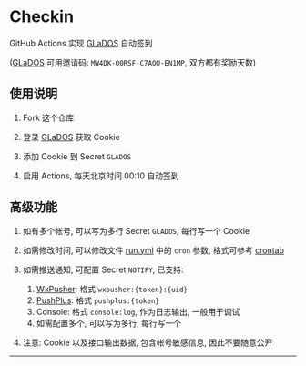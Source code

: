 # Checkin

GitHub Actions 实现 [GLaDOS][glados] 自动签到

([GLaDOS][glados] 可用邀请码: `MW4DK-O0RSF-C7AOU-EN1MP`, 双方都有奖励天数)

## 使用说明

1. Fork 这个仓库

1. 登录 [GLaDOS][glados] 获取 Cookie

1. 添加 Cookie 到 Secret `GLADOS`

1. 启用 Actions, 每天北京时间 00:10 自动签到

## 高级功能

1. 如有多个帐号, 可以写为多行 Secret `GLADOS`, 每行写一个 Cookie

1. 如需修改时间, 可以修改文件 [run.yml](.github/workflows/run.yml#L7) 中的 `cron` 参数, 格式可参考 [crontab]

1. 如需推送通知, 可配置 Secret `NOTIFY`, 已支持:
    1. [WxPusher][wxpusher]: 格式 `wxpusher:{token}:{uid}`
    1. [PushPlus][pushplus]: 格式 `pushplus:{token}`
    1. Console: 格式 `console:log`, 作为日志输出, 一般用于调试
    1. 如需配置多个, 可以写为多行, 每行写一个

1. 注意: Cookie 以及接口输出数据, 包含帐号敏感信息, 因此不要随意公开

---

[glados]: https://github.com/glados-network/GLaDOS
[crontab]: https://crontab.guru/
[pushplus]: https://www.pushplus.plus/
[wxpusher]: https://wxpusher.zjiecode.com/
